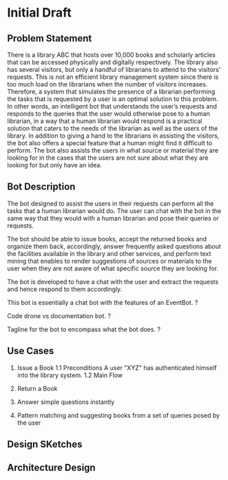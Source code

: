 # Initial Draft 

## Problem Statement 
There is a library ABC that hosts over 10,000 books and scholarly articles that can be accessed physically and digitally respectively. The library also has several visitors, but only a handful of librarians to attend to the visitors’ requests. This is not an efficient library management system since there is too much load on the librarians when the number of visitors increases. Therefore, a system that simulates the presence of a librarian performing the tasks that is requested by a user is an optimal solution to this problem. In other words, an intelligent bot that understands the user’s requests and responds to the queries that the user would otherwise pose to a human librarian, in a way that a human librarian would respond is a practical solution that caters to the needs of the librarian as well as the users of the library. In addition to giving a hand to the librarians in assisting the visitors, the bot also offers a special feature that a human might find it difficult to perform. The bot also assists the users in what source or material they are looking for in the cases that the users are not sure about what they are looking for but only have an idea. 
## Bot Description
The bot designed to assist the users in their requests can perform all the tasks that a human librarian would do. The user can chat with the bot in the same way that they would with a human librarian and pose their queries or requests. 

The bot should be able to issue books, accept the returned books and organize them back, accordingly, answer frequently asked questions about the facilities available in the library and other services, and perform text mining that enables to render suggestions of sources or materials to the user when they are not aware of what specific source they are looking for. 

The bot is developed to have a chat with the user and extract the requests and hence respond to them accordingly. 

This bot is essentially a chat bot with the features of an EventBot. ?

Code drone vs documentation bot. ?

Tagline for the bot to encompass what the bot does. ?

## Use Cases 
1. Issue a Book 
    1.1 Preconditions 
        A user "XYZ" has authenticated himself into the library system.
    1.2 Main Flow 
        
2. Return a Book 
3. Answer simple questions instantly
4. Pattern matching and suggesting books from a set of queries posed by the user 
## Design SKetches 
## Architecture Design 



